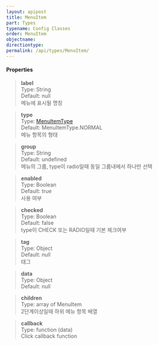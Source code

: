 ```yaml
---
layout: apipost
title: MenuItem
part: Types
typename: Config Classes
order: MenuItem
objectname: 
directiontype: 
permalink: /api/types/MenuItem/
---
```



#### Properties

> **label**     
> Type: String             
> Default: null     
> 메뉴에 표시될 명칭                         

> **type**    
> Type: [MenuItemType](/api/types/MenuItemType)   
> Default: MenuItemType.NORMAL   
> 메뉴 항목의 형태                          

> **group**   
> Type: String  
> Default: undefined  
> 메뉴의 그룹, type이 radio일때 동일 그룹내에서 하나만 선택   

> **enabled**     
> Type: Boolean  
> Default: true  
> 사용 여부  

> **checked**   
> Type: Boolean  
> Default: false    
> type이 CHECK 또는 RADIO일때 기본 체크여부   

> **tag**    
> Type: Object  
> Default: null  
> 태그  

> **data**      
> Type: Object  
> Default: null  

> **children**  
> Type: array of MenuItem  
> 2단계이상일때 하위 메뉴 항목 배열           

> **callback**  
> Type: function (data)    
> Click callback function  

